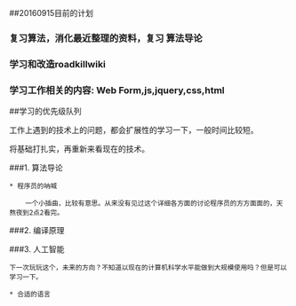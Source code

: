 ##20160915目前的计划

### 复习算法，消化最近整理的资料，复习 算法导论 

### 学习和改造roadkillwiki

### 学习工作相关的内容: Web Form,js,jquery,css,html


##学习的优先级队列

工作上遇到的技术上的问题，都会扩展性的学习一下，一般时间比较短。

将基础打扎实，再重新来看现在的技术。

###1. 算法导论

	* 程序员的呐喊
	
		一个小插曲，比较有意思。从来没有见过这个详细各方面的讨论程序员的方方面面的，天熬夜到2点2看完。

###2. 编译原理


###3. 人工智能

	下一次玩玩这个，未来的方向？不知道以现在的计算机科学水平能做到大规模使用吗？但是可以学习一下。

	* 合适的语言